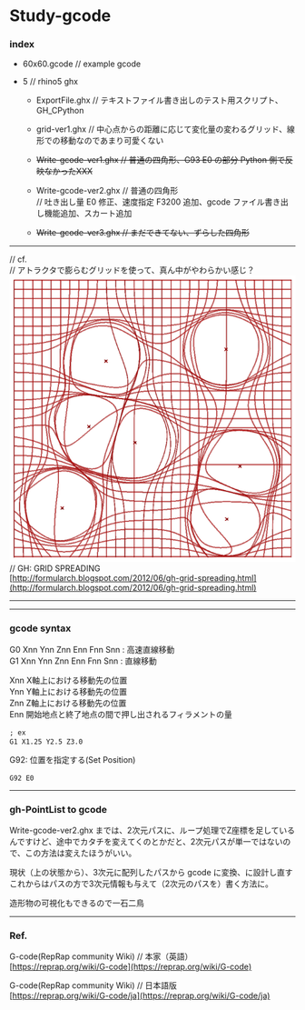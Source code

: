 # Study-gcode  

### index  

- 60x60.gcode // example gcode  

- 5 // rhino5 ghx  

  - ExportFile.ghx // テキストファイル書き出しのテスト用スクリプト、GH_CPython  

  - grid-ver1.ghx // 中心点からの距離に応じて変化量の変わるグリッド、線形での移動なのであまり可愛くない  
  - ~~Write-gcode-ver1.ghx // 普通の四角形、G93 E0 の部分 Python 側で反映なかったXXX~~  
  - Write-gcode-ver2.ghx // 普通の四角形  
    // 吐き出し量 E0 修正、速度指定 F3200 追加、gcode ファイル書き出し機能追加、スカート追加  
  - ~~Write-gcode-ver3.ghx // まだできてない、ずらした四角形~~  


---  

  // cf.  
  // アトラクタで膨らむグリッドを使って、真ん中がやわらかい感じ？  
  ![photo](grid.png)  
  // GH: GRID SPREADING  
  [http://formularch.blogspot.com/2012/06/gh-grid-spreading.html](http://formularch.blogspot.com/2012/06/gh-grid-spreading.html)  



---  

---  



### gcode syntax  



G0 Xnn Ynn Znn Enn Fnn Snn : 高速直線移動  
G1 Xnn Ynn Znn Enn Fnn Snn : 直線移動  


Xnn X軸上における移動先の位置  
Ynn Y軸上における移動先の位置  
Znn Z軸上における移動先の位置  
Enn 開始地点と終了地点の間で押し出されるフィラメントの量  

```gcode
; ex
G1 X1.25 Y2.5 Z3.0

```





G92: 位置を指定する(Set Position)

```gcode
G92 E0
```


---  


### gh-PointList to gcode  

Write-gcode-ver2.ghx までは、2次元パスに、ループ処理でZ座標を足しているんですけど、途中でカタチを変えてくのとかだと、2次元パスが単一ではないので、この方法は変えたほうがいい。  

現状（上の状態から）、3次元に配列したパスから gcode に変換、に設計し直す  
これからはパスの方で3次元情報も与えて（2次元のパスを）書く方法に。

造形物の可視化もできるので一石二鳥  




---


### Ref.  

G-code(RepRap community Wiki) // 本家（英語）  
[https://reprap.org/wiki/G-code](https://reprap.org/wiki/G-code)  

G-code(RepRap community Wiki) // 日本語版   
[https://reprap.org/wiki/G-code/ja](https://reprap.org/wiki/G-code/ja)
